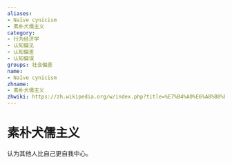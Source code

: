 ```yaml
---
aliases:
- Naïve cynicism
- 素朴犬儒主义
category:
- 行为经济学
- 认知偏见
- 认知偏差
- 认知偏误
groups: 社会偏差
name:
- Naïve cynicism
zhname:
- 素朴犬儒主义
zhwiki: https://zh.wikipedia.org/w/index.php?title=%E7%B4%A0%E6%A8%B8%E7%8A%AC%E5%84%92%E4%B8%BB%E7%BE%A9&action=edit&redlink=1
---
```


# 素朴犬儒主义

认为其他人比自己更自我中心。
